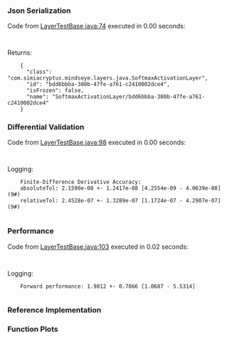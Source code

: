 ### Json Serialization
Code from [LayerTestBase.java:74](../../../../../../../../MindsEye/src/test/java/com/simiacryptus/mindseye/layers/LayerTestBase.java#L74) executed in 0.00 seconds: 
```java
  
```

Returns: 

```
    {
      "class": "com.simiacryptus.mindseye.layers.java.SoftmaxActivationLayer",
      "id": "bdd6bbba-380b-47fe-a761-c2410002dce4",
      "isFrozen": false,
      "name": "SoftmaxActivationLayer/bdd6bbba-380b-47fe-a761-c2410002dce4"
    }
```



### Differential Validation
Code from [LayerTestBase.java:98](../../../../../../../../MindsEye/src/test/java/com/simiacryptus/mindseye/layers/LayerTestBase.java#L98) executed in 0.00 seconds: 
```java
  
```
Logging: 
```
    Finite-Difference Derivative Accuracy:
    absoluteTol: 2.1590e-08 +- 1.2417e-08 [4.2554e-09 - 4.0639e-08] (9#)
    relativeTol: 2.4528e-07 +- 1.3289e-07 [1.1724e-07 - 4.2907e-07] (9#)
    
```

### Performance
Code from [LayerTestBase.java:103](../../../../../../../../MindsEye/src/test/java/com/simiacryptus/mindseye/layers/LayerTestBase.java#L103) executed in 0.02 seconds: 
```java
  
```
Logging: 
```
    Forward performance: 1.9012 +- 0.7866 [1.0687 - 5.5314]
    
```

### Reference Implementation
### Function Plots
